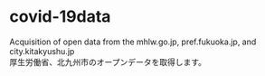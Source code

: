 # covid-19data
Acquisition of open data from the mhlw.go.jp, pref.fukuoka.jp, and city.kitakyushu.jp<br>
厚生労働省、北九州市のオープンデータを取得します。

